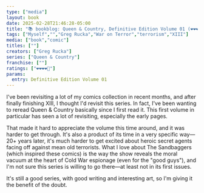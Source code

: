 ```yaml
---
type: ["media"]
layout: book
date: 2025-02-28T21:46:28-05:00
title: "📚 bookblog: Queen & Country, Definitive Edition Volume 01 (❤️❤️❤️❤️🖤)"
tags: ["Myself","","Greg Rucka","War on Terror","terrorism","XIII"]
media: ["book","comic"]
titles: [""]
creators: ["Greg Rucka"]
series: ["Queen & Country"]
franchise: [""]
ratings: ["❤️❤️❤️❤️🖤"]
params:
  entry: Definitive Edition Volume 01
---
```


I've been revisiting a lot of my comics collection in recent months, and after finally finishing XIII, I thought I'd revisit this series. In fact, I've been wanting to reread Queen & Country basically since I first read it. This first volume in particular has seen a lot of revisiting, especially the early pages.

That made it hard to appreciate the volume this time around, and it was harder to get through. It's also a product of its time in a very specific way—20+ years later, it's much harder to get excited about heroic secret agents facing off against mean old terrorists. What I love about The Sandbaggers (which inspired these comics) is the way the show reveals the moral vacuum at the heart of Cold War espionage (even for the "good guys"), and I'm not sure this series is willing to go there—at least not in its first issues.

It's still a good series, with good writing and interesting art, so I'm giving it the benefit of the doubt.
